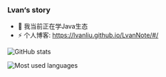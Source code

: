 
### Lvan‘s story

- 🌱 我当前正在学Java生态
- ⚡ 个人博客: https://lvanliu.github.io/LvanNote/#/  

![GitHub stats](https://github-readme-stats.vercel.app/api?username=LvanLiu&show_icons=true&theme=dark)

![Most used languages](https://github-readme-stats.vercel.app/api/top-langs/?username=LvanLiu&layout=compact&hide_border=true&langs_count=10)

